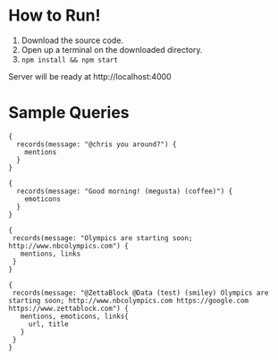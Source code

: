 # How to Run!

1. Download the source code.
2. Open up a terminal on the downloaded directory.
3. `npm install && npm start`

Server will be ready at http://localhost:4000

# Sample Queries

```
{
  records(message: "@chris you around?") {
    mentions
  }
}
```
```
{
  records(message: "Good morning! (megusta) (coffee)") {
    emoticons
  }
}
```
 ```
{
  records(message: "Olympics are starting soon; http://www.nbcolympics.com") {
    mentions, links
  }
}
```

 ```
{
  records(message: "@ZettaBlock @Data (test) (smiley) Olympics are starting soon; http://www.nbcolympics.com https://google.com https://www.zettablock.com") {
    mentions, emoticons, links{
      url, title
    }
  }
}
```

